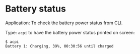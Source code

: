 # Battery status

Application: To check the battery power status from CLI.

Type: `acpi` to have the battery power status printed on screen:

```shell
$ acpi
Battery 1: Charging, 39%, 00:30:56 until charged
```
